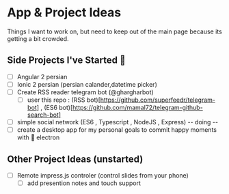 # App & Project Ideas

Things I want to work on, but need to keep out of the main page because its getting a bit crowded.

## Side Projects I've Started 🌟
- [ ] Angular 2 persian
- [ ] Ionic 2 persian (persian calander,datetime picker)
- [ ] Create RSS reader telegram bot (@ghargharbot)
	- [ ] user this repo : (RSS bot)[https://github.com/superfeedr/telegram-bot] , (ES6 bot)[https://github.com/mamal72/telegram-github-search-bot]
- [ ] simple social network (ES6 , Typescript , NodeJS , Express) -- doing --
- [ ] create a desktop app for my personal goals to commit happy moments with :large_blue_circle: electron

## Other Project Ideas (unstarted)

- [ ] Remote impress.js controler (control slides from your phone)
	- [ ] add presention notes and touch support
